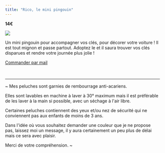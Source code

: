 ```yaml
---
title: "Rico, le mini pingouin"
---
```

**14€**

![](https://files.saty.re/peluches/boutique/11-rico.png)

Un mini pingouin pour accompagner vos clés, pour décorer votre voiture ! Il est tout mignon et passe partout. Adoptez le et il saura trouver vos clés disparues et rendre votre journée plus jolie ! 

 <a href="mailto:contact@latelierdespeluches.fr" class="bouton">Commander par mail</a>

<br />

<hr />

~ Mes peluches sont garnies de rembourrage anti-acariens.

Elles sont lavables en machine à laver à 30° maximum mais il est préférable de les laver à la main si possible, avec un séchage à l'air libre.

Certaines peluches contiennent des yeux et/ou nez de sécurité qui ne conviennent pas aux enfants de moins de 3 ans.

Dans l'idée où vous souhaitez demander une couleur que je ne propose pas, laissez moi un message, il y aura certainement un peu plus de délai mais ce sera avec plaisir.

Merci de votre compréhension. ~